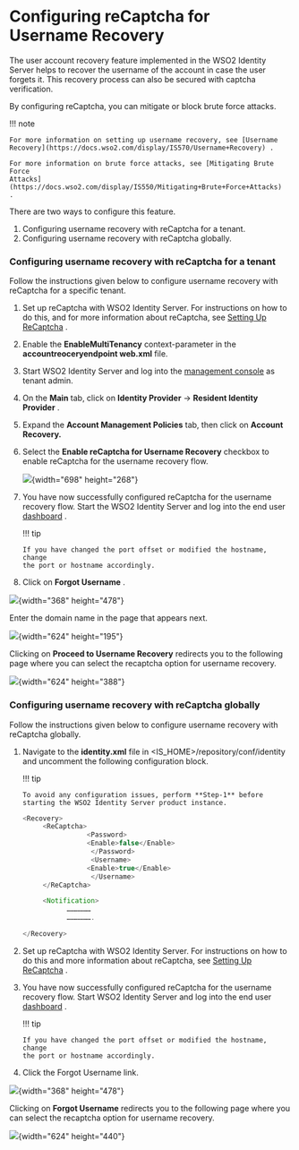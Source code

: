 # Configuring reCaptcha for Username Recovery

The user account recovery feature implemented in the WSO2 Identity
Server helps to recover the username of the account in case the user
forgets it. This recovery process can also be secured with captcha
verification.

By configuring reCaptcha, you can mitigate or block brute force attacks.

!!! note
    
    For more information on setting up username recovery, see [Username
    Recovery](https://docs.wso2.com/display/IS570/Username+Recovery) .
    
    For more information on brute force attacks, see [Mitigating Brute Force
    Attacks](https://docs.wso2.com/display/IS550/Mitigating+Brute+Force+Attacks)
    .
    

There are two ways to configure this feature.

1.  Configuring username recovery with reCaptcha for a tenant.
2.  Configuring username recovery with reCaptcha globally.

### Configuring username recovery with reCaptcha for a tenant

Follow the instructions given below to configure username recovery with
reCaptcha for a specific tenant.

1.  Set up reCaptcha with WSO2 Identity Server. For instructions on how
    to do this, and for more information about reCaptcha, see [Setting
    Up
    ReCaptcha](https://docs.wso2.com/display/IS530/Setting+Up+ReCaptcha)
    .
2.  Enable the **EnableMultiTenancy** context-parameter in the
    **accountreoceryendpoint web.xml** file.
3.  Start WSO2 Identity Server and log into the [management
    console](https://localhost:9443/carbon/admin/login.jsp) as tenant
    admin.
4.  On the **Main** tab, click on **Identity Provider** → **Resident
    Identity Provider** .

5.  Expand the **Account Management Policies** tab, then click on
    **Account Recovery.**

6.  Select the **Enable reCaptcha for Username Recovery** checkbox to
    enable reCaptcha for the username recovery flow.

    ![](https://lh4.googleusercontent.com/zTd4CiBLN0RieqXIlkpTDs0dT_GCj9yt5W8txpw_Rc10LsOWSu3Xmcnh2_ec53PI47V9XC-FQaePhEItW8e7s-QqUJ5LnwwqoTBR0ypfiTKXIWnHb5ESJtNOkwn5EsewPPhjK6yR){width="698"
    height="268"}

7.  You have now successfully configured reCaptcha for the username
    recovery flow. Start the WSO2 Identity Server and log into the end
    user [dashboard](https://localhost:9443/dashboard) .

    !!! tip
    
        If you have changed the port offset or modified the hostname, change
        the port or hostname accordingly.
    

8.  Click on **Forgot Username** .

![](https://lh3.googleusercontent.com/Q62vVVWsshUM8-yjDJpOi4WXv_tDjMwC2ylDOFfD9HBpYdDQE9p6eNExhP4ytEcpLjZsWKoSlch64XXEhaM67bbScBGbtXXomNlS0zye4xXbaPzwbGD0aiTUF0ONcuIQq2bsu0Ha){width="368"
height="478"}

  

Enter the domain name in the page that appears next.

![](https://lh6.googleusercontent.com/LGZTBJ9UdKOWoV6e_xLu27sIYmQsDIdc2RllT67B_3_W2Was4_tr_ni7549NdnW8h_xZEZtDHCPaXwO4wLDZV32TEspcxe6gFV6GCTLDzcmgvPmrFXtgvvwhYJD9lmF4m3FHlzm4){width="624"
height="195"}

  

Clicking on **Proceed to Username Recovery** redirects you to the
following page where you can select the recaptcha option for username
recovery.

  

![](https://lh4.googleusercontent.com/3lW0AoG071ksmcfL4wBVjj0IBPMPfrYFKVjYEOw4w_ICKOUrC9orCGLEISPJ9O7itg7Yezn84kx96GTSc2dpYtlzerkobZ37iAg446JTV2clZbZJL3Sf4MRZvUNdtghxdTYl4i2w){width="624"
height="388"}

### Configuring username recovery with reCaptcha globally

Follow the instructions given below to configure username recovery with
reCaptcha globally.  

1.  Navigate to the **identity.xml** file in
    \<IS\_HOME\>/repository/conf/identity and uncomment the following
    configuration block.

    !!! tip
    
        To avoid any configuration issues, perform **Step-1** before
        starting the WSO2 Identity Server product instance.
    

    ``` java
    <Recovery>
         <ReCaptcha>
                    <Password>
                    <Enable>false</Enable>
                     </Password>
                     <Username>
                    <Enable>true</Enable>
                     </Username>
         </ReCaptcha>

         <Notification>
               ………………
               ……………….

    </Recovery>
    ```

2.  Set up reCaptcha with WSO2 Identity Server. For instructions on how
    to do this and more information about reCaptcha, see [Setting Up
    ReCaptcha](https://docs.wso2.com/display/IS550/Setting+Up+ReCaptcha)
    .

3.  You have now successfully configured reCaptcha for the username
    recovery flow. Start WSO2 Identity Server and log into the end user
    [dashboard](https://localhost:9443/dashboard) .

    !!! tip
    
        If you have changed the port offset or modified the hostname, change
        the port or hostname accordingly.
    

4.  Click the Forgot Username link.

![](https://lh3.googleusercontent.com/Q62vVVWsshUM8-yjDJpOi4WXv_tDjMwC2ylDOFfD9HBpYdDQE9p6eNExhP4ytEcpLjZsWKoSlch64XXEhaM67bbScBGbtXXomNlS0zye4xXbaPzwbGD0aiTUF0ONcuIQq2bsu0Ha){width="368"
height="478"}

  

Clicking on **Forgot Username** redirects you to the following page
where you can select the recaptcha option for username recovery.

![](https://lh5.googleusercontent.com/TIgFrkWv6Nq7ut4K-OWBxC6cCswPsJUX_qnhUYL0EuFQ6sWMZpQ47d3fL4GJ64SsJdxbEMRop0V0V2TGnkSKXrA2i8qq2q7OFIDuZ0fqNpUAfhTlHteXgFu87O3bb7CjaweWxXcX){width="624"
height="440"}

  
  
  
